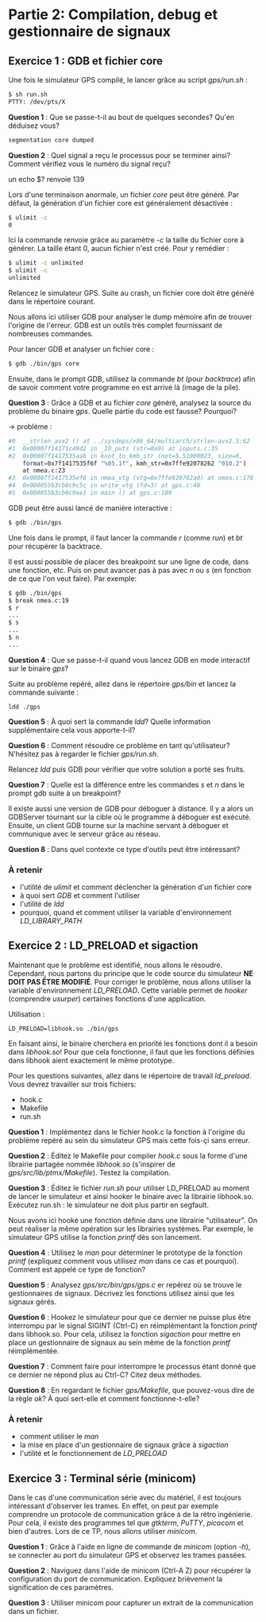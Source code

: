 # Partie 2: Compilation, debug et gestionnaire de signaux


## Exercice 1 : GDB et fichier core

Une fois le simulateur GPS compilé, le lancer grâce au script *gps/run.sh* :

```` bash
$ sh run.sh
PTTY: /dev/pts/X
````

**Question 1** : Que se passe-t-il au bout de quelques secondes? Qu'en
                 déduisez vous?

```` txt
segmentation core dumped
````

**Question 2** : Quel signal a reçu le processus pour se terminer ainsi? Comment
                vérifiez vous le numéro du signal reçu?

un echo $? renvoie 139

Lors d'une terminaison anormale, un fichier *core* peut être généré. Par défaut,
la génération d'un fichier core est généralement désactivée :

```` bash
$ ulimit -c
0
````

Ici la commande renvoie grâce au paramètre *-c* la taille du fichier core à
générer. La taille étant 0, aucun fichier n'est créé. Pour y remédier :

```` bash
$ ulimit -c unlimited
$ ulimit -c
unlimited
````

Relancez le simulateur GPS. Suite au crash, un fichier core doit être généré
dans le répertoire courant.

Nous allons ici utiliser GDB pour analyser le dump mémoire afin de trouver
l'origine de l'erreur. GDB est un outils très complet fournissant de
nombreuses commandes.

Pour lancer GDB et analyser un fichier core :

```` bash
$ gdb ./bin/gps core
````

Ensuite, dans le prompt GDB, utilisez la commande *bt* (pour *backtrace*) afin
de savoir comment votre programme en est arrivé là (image de la pile).

**Question 3** : Grâce à GDB et au fichier *core* généré, analysez la source du problème du binaire *gps*. Quelle partie du code est fausse? Pourquoi?

-> problème :
```` bash
#0  __strlen_avx2 () at ../sysdeps/x86_64/multiarch/strlen-avx2.S:62
#1  0x00007f14171c49d2 in _IO_puts (str=0x0) at ioputs.c:35
#2  0x00007f1417535aab in knot_to_kmh_str (not=5.51000023, size=6, 
    format=0x7f1417535f6f "%05.1f", kmh_str=0x7ffe92078262 "010.2")
    at nmea.c:23
#3  0x00007f1417535ef6 in nmea_vtg (vtg=0x7ffe920782a0) at nmea.c:178
#4  0x000055b3cb0c9c5c in write_vtg (fd=3) at gps.c:40
#5  0x000055b3cb0c9ee1 in main () at gps.c:109
````

GDB peut être aussi lancé de manière interactive :

```` bash
$ gdb ./bin/gps
````

Une fois dans le prompt, il faut lancer la commande *r* (comme *run*) et *bt*
pour récupérer la backtrace.

Il est aussi possible de placer des breakpoint sur une ligne de code, dans une
fonction, etc. Puis on peut avancer pas à pas avec *n* ou *s* (en fonction de
ce que l'on veut faire). Par exemple:

```` bash
$ gdb ./bin/gps
$ break nmea.c:19
$ r
...
$ s
...
$ n
...
````

**Question 4** : Que se passe-t-il quand vous lancez GDB en mode interactif sur
                 le binaire *gps*?

Suite au problème repéré, allez dans le répertoire *gps/bin* et lancez la
commande suivante :

````
ldd ./gps
````

**Question 5** : À quoi sert la commande *ldd*? Quelle information
                supplémentaire cela vous apporte-t-il?

**Question 6** : Comment résoudre ce problème en tant qu'utilisateur? N'hésitez
                 pas à regarder le fichier *gps/run.sh*.

Relancez *ldd* puis GDB pour vérifier que votre solution a porté ses fruits.

**Question 7** : Quelle est la différence entre les commandes *s* et *n* dans
                 le prompt gdb suite à un breakpoint?

Il existe aussi une version de GDB pour déboguer à distance. Il y
a alors un GDBServer tournant sur la cible où le programme à déboguer est
exécuté. Ensuite, un client GDB tourne sur la machine servant à déboguer
et communique avec le serveur grâce au réseau.

**Question 8** : Dans quel contexte ce type d'outils peut être intéressant?

### À retenir

  * l'utilité de *ulimit* et comment déclencher la génération d'un fichier core
  * à quoi sert *GDB* et comment l'utiliser
  * l'utilité de *ldd*
  * pourquoi, quand et comment utiliser la variable d'environnement
    *LD_LIBRARY_PATH*

## Exercice 2 : LD_PRELOAD et sigaction

Maintenant que le problème est identifié, nous allons le résoudre. Cependant,
nous partons du principe que le code source du simulateur **NE DOIT PAS ÊTRE
MODIFIÉ**. Pour corriger le problème, nous allons utiliser la variable
d'environnement *LD_PRELOAD*. Cette variable permet de *hooker* (comprendre
*usurper*) certaines fonctions d'une application.

Utilisation :

````
LD_PRELOAD=libhook.so ./bin/gps
````

En faisant ainsi, le binaire cherchera en priorité les fonctions dont il
a besoin dans *libhook.so*! Pour que cela fonctionne, il faut que les fonctions
définies dans libhook aient exactement le même prototype.

Pour les questions suivantes, allez dans le répertoire de travail
*ld_preload*. Vous devrez travailler sur trois fichiers:

  * hook.c
  * Makefile
  * run.sh

**Question 1** : Implémentez dans le fichier hook.c la fonction à l'origine du
                 problème repéré au sein du simulateur GPS mais cette fois-çi
                 sans erreur.

**Question 2** : Éditez le Makefile pour compiler *hook.c* sous la forme d'une
                 librairie partagée nommée *libhook.so* (s'inspirer de
                 *gps/src/lib/ptmx/Makefile*). Testez la compilation.

**Question 3** : Éditez le fichier *run.sh* pour utiliser LD_PRELOAD au moment
                 de lancer le simulateur et ainsi hooker le binaire avec la
                 librairie libhook.so. Exécutez run.sh : le simulateur ne doit
                 plus partir en segfault.

Nous avons ici hooké une fonction définie dans une librairie "utilisateur". On
peut réaliser la même opération sur les librairies systèmes. Par exemple, le
simulateur GPS utilise la fonction *printf* dès son lancement.

**Question 4** : Utilisez le *man* pour déterminer le prototype de la fonction
                 *printf* (expliquez comment vous utilisez *man* dans ce cas et
                 pourquoi). Comment est appelé ce type de fonction?

**Question 5** : Analysez *gps/src/bin/gps/gps.c* er repérez où se trouve le
                 gestionnaires de signaux. Décrivez les fonctions utilisez
                 ainsi que les signaux gérés.

**Question 6** : Hookez le simulateur pour que ce dernier ne puisse plus
                 être interrompu par le signal SIGINT (Ctrl-C) en
                 réimplémentant la fonction *printf* dans libhook.so. Pour
                 cela, utilisez la fonction *sigaction* pour mettre en place
                 un gestionnaire de signaux au sein même de la fonction
                 *printf*  réimplémentée.

**Question 7** : Comment faire pour interrompre le processus étant donné
                 que ce dernier ne répond plus au Ctrl-C? Citez deux méthodes.

**Question 8** : En regardant le fichier *gps/Makefile*, que pouvez-vous dire
                 de la règle *ok*? À quoi sert-elle et comment
                 fonctionne-t-elle?

### À retenir

  * comment utiliser le *man*
  * la mise en place d'un gestionnaire de signaux grâce à *sigaction*
  * l'utilité et le fonctionnement de *LD_PRELOAD*


## Exercice 3 : Terminal série (minicom)

Dans le cas d'une communication série avec du matériel, il est toujours
intéressant d'observer les trames. En effet, on peut par exemple comprendre un
protocole de communication grâce à de la rétro ingénierie. Pour cela, il existe
des programmes tel que *gtkterm*, *PuTTY*, *picocom* et bien d'autres. Lors de
ce TP, nous allons utiliser *minicom*.

**Question 1** : Grâce à l'aide en ligne de commande de *minicom* (option
                 *-h*), se connecter au port du simulateur GPS et observez les
                 trames passées.

**Question 2** : Naviguez dans l'aide de minicom (Ctrl-A Z) pour récupérer la
                 configuration du port de communication. Expliquez brièvement
                 la signification de ces paramètres.

**Question 3** : Utiliser minicom pour capturer un extrait de la
                 communication dans un fichier.